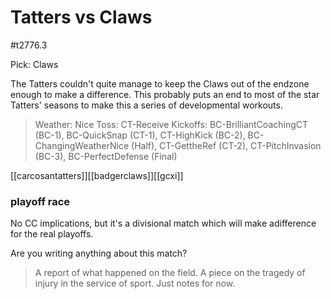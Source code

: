 # Tatters vs Claws

#t2776.3

Pick: Claws 

The Tatters couldn't quite manage to keep the Claws out of the endzone enough to make a difference. This probably puts an end to most of the star Tatters' seasons to make this a series of developmental workouts.

> Weather: Nice
> Toss: CT-Receive
> Kickoffs: BC-BrilliantCoachingCT (BC-1), BC-QuickSnap (CT-1), CT-HighKick (BC-2), BC-ChangingWeatherNice (Half), CT-GettheRef (CT-2), CT-PitchInvasion (BC-3), BC-PerfectDefense (Final)

[[carcosantatters]][[badgerclaws]][[gcxi]]



### playoff race

No CC implications, but it's a divisional match which will make adifference for the real playoffs.

Are you writing anything about this match?

> A report of what happened on the field.
> A piece on the tragedy of injury in the service of sport.
> Just notes for now.